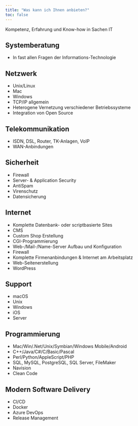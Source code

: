 ```yaml
---
title: "Was kann ich Ihnen anbieten?"
toc: false
---
```


Kompetenz, Erfahrung und Know-how in Sachen IT

## Systemberatung
- In fast allen Fragen der Informations-Technologie

## Netzwerk
- Unix/Linux
- Mac
- Windows
- TCP/IP allgemein
- Heterogene Vernetzung verschiedener Betriebssysteme
- Integration von Open Source

## Telekommunikation
- ISDN, DSL, Router, TK-Anlagen, VoIP
- WAN-Anbindungen

## Sicherheit
- Firewall
- Server- & Application Security
- AntiSpam
- Virenschutz
- Datensicherung

## Internet
- Komplette Datenbank- oder scriptbasierte Sites
- CMS
- Custom Shop Erstellung
- CGI-Programmierung
- Web-/Mail-/Name-Server Aufbau und Konfiguration
- Firewall
- Komplette Firmenanbindungen & Internet am Arbeitsplatz
- Web-Seitenerstellung
- WordPress

## Support
- macOS
- Unix
- Windows
- iOS
- Server

## Programmierung
- Mac/Win/.Net/Unix/Symbian/Windows Mobile/Android
- C++/Java/C#/C/Basic/Pascal
- Perl/Python/AppleScript/PHP
- SQL, MySQL, PostgreSQL, SQL Server, FileMaker
- Navision
- Clean Code

## Modern Software Delivery
- CI/CD
- Docker
- Azure DevOps
- Release Management
